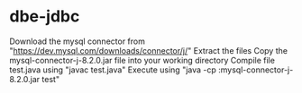 # dbe-jdbc

Download the mysql connector from "https://dev.mysql.com/downloads/connector/j/"
Extract the files
Copy the mysql-connector-j-8.2.0.jar file into your working directory
Compile file test.java using "javac test.java"
Execute using "java -cp :mysql-connector-j-8.2.0.jar test"
